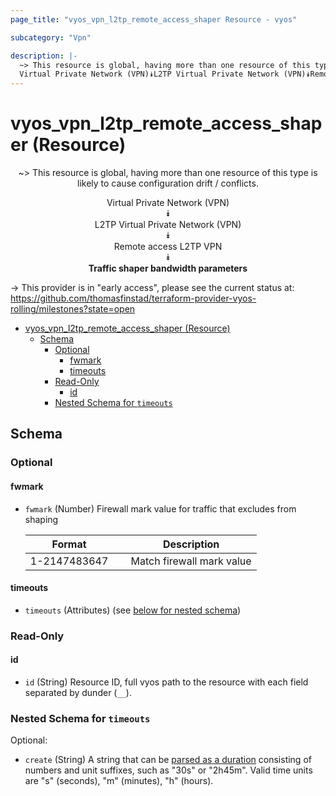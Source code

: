 ```yaml
---
page_title: "vyos_vpn_l2tp_remote_access_shaper Resource - vyos"

subcategory: "Vpn"

description: |-
  ~> This resource is global, having more than one resource of this type is likely to cause configuration drift / conflicts.
  Virtual Private Network (VPN)⯯L2TP Virtual Private Network (VPN)⯯Remote access L2TP VPN⯯Traffic shaper bandwidth parameters
---
```


# vyos_vpn_l2tp_remote_access_shaper (Resource)
<center>

~> This resource is global, having more than one resource of this type is likely to cause configuration drift / conflicts.

Virtual Private Network (VPN)  
⯯  
L2TP Virtual Private Network (VPN)  
⯯  
Remote access L2TP VPN  
⯯  
**Traffic shaper bandwidth parameters**


</center>

-> This provider is in "early access", please see the current status at: https://github.com/thomasfinstad/terraform-provider-vyos-rolling/milestones?state=open

<!--TOC-->

- [vyos_vpn_l2tp_remote_access_shaper (Resource)](#vyos_vpn_l2tp_remote_access_shaper-resource)
  - [Schema](#schema)
    - [Optional](#optional)
      - [fwmark](#fwmark)
      - [timeouts](#timeouts)
    - [Read-Only](#read-only)
      - [id](#id)
    - [Nested Schema for `timeouts`](#nested-schema-for-timeouts)

<!--TOC-->

<!-- schema generated by tfplugindocs -->
## Schema

### Optional

#### fwmark
- `fwmark` (Number) Firewall mark value for traffic that excludes from shaping

    |  Format        &emsp;|  Description                |
    |----------------|-----------------------------|
    |  1-2147483647  &emsp;|  Match firewall mark value  |
#### timeouts
- `timeouts` (Attributes) (see [below for nested schema](#nestedatt--timeouts))

### Read-Only

#### id
- `id` (String) Resource ID, full vyos path to the resource with each field separated by dunder (`__`).

<a id="nestedatt--timeouts"></a>
### Nested Schema for `timeouts`

Optional:

- `create` (String) A string that can be [parsed as a duration](https://pkg.go.dev/time#ParseDuration) consisting of numbers and unit suffixes, such as &#34;30s&#34; or &#34;2h45m&#34;. Valid time units are &#34;s&#34; (seconds), &#34;m&#34; (minutes), &#34;h&#34; (hours).
